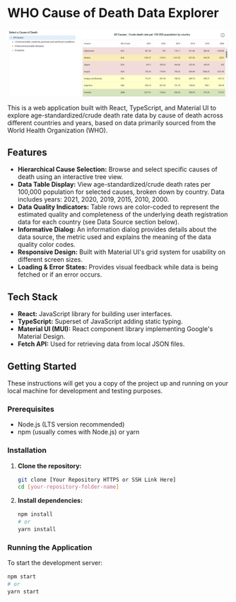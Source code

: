 # WHO Cause of Death Data Explorer

![Screenshot Placeholder](deathtables_screenshot.png)

This is a web application built with React, TypeScript, and Material UI to explore age-standardized/crude death rate data by cause of death across different countries and years, based on data primarily sourced from the World Health Organization (WHO).

## Features

*   **Hierarchical Cause Selection:** Browse and select specific causes of death using an interactive tree view.
*   **Data Table Display:** View age-standardized/crude death rates per 100,000 population for selected causes, broken down by country. Data includes years: 2021, 2020, 2019, 2015, 2010, 2000.
*   **Data Quality Indicators:** Table rows are color-coded to represent the estimated quality and completeness of the underlying death registration data for each country (see Data Source section below).
*   **Informative Dialog:** An information dialog provides details about the data source, the metric used and explains the meaning of the data quality color codes.
*   **Responsive Design:** Built with Material UI's grid system for usability on different screen sizes.
*   **Loading & Error States:** Provides visual feedback while data is being fetched or if an error occurs.

## Tech Stack

*   **React:** JavaScript library for building user interfaces.
*   **TypeScript:** Superset of JavaScript adding static typing.
*   **Material UI (MUI):** React component library implementing Google's Material Design.
*   **Fetch API:** Used for retrieving data from local JSON files.

## Getting Started

These instructions will get you a copy of the project up and running on your local machine for development and testing purposes.

### Prerequisites

*   Node.js (LTS version recommended)
*   npm (usually comes with Node.js) or yarn

### Installation

1.  **Clone the repository:**
    ```bash
    git clone [Your Repository HTTPS or SSH Link Here]
    cd [your-repository-folder-name]
    ```

2.  **Install dependencies:**
    ```bash
    npm install
    # or
    yarn install
    ```

### Running the Application

To start the development server:

```bash
npm start
# or
yarn start
